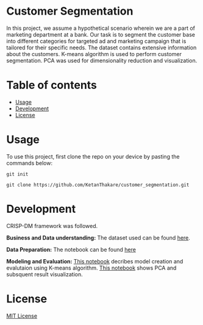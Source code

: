 # Customer Segmentation
In this project, we assume a hypothetical scenario wherein we are a part of marketing department at a bank. Our task is to segment the customer base into different categories for targeted ad and marketing campaign that is tailored for their specific needs. The dataset contains extensive information about the customers. K-means algorithm is used to perform customer segmentation. PCA was used for dimensionality reduction and visualization. 

# Table of contents
- [Usage](#usage)
- [Development](#development)
- [License](#license)


# Usage

To use this project, first clone the repo on your device by pasting the commands below:

```git init```

```git clone https://github.com/KetanThakare/customer_segmentation.git```



# Development

CRISP-DM framework was followed.

**Business and Data understanding:** The dataset used can be found [here](Marketing_data.csv).

**Data Preparation:** The notebook can be found [here](EDA.ipynb)

**Modeling and Evaluation:** [This notebook](Market%20segmentation%20using%20K-means.ipynb) decribes model creation and evalutaion using K-means algorithm. [This notebook](PCA%20and%20result%20visualization) shows PCA and subsquent result visualization. 


# License

[MIT License](https://github.com/git/git-scm.com/blob/main/MIT-LICENSE.txt)
